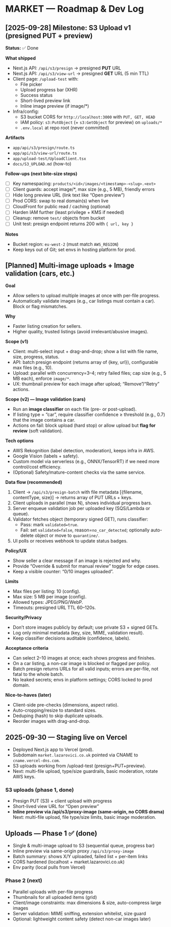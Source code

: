 # MARKET — Roadmap & Dev Log

## [2025-09-28] Milestone: S3 Upload v1 (presigned PUT + preview)
**Status:** ✅ Done

**What shipped**
- Next.js API: `/api/s3/presign` → presigned **PUT** URL
- Next.js API: `/api/s3/view-url` → presigned **GET** URL (5 min TTL)
- Client page: `/upload-test` with:
  - File picker
  - Upload progress bar (XHR)
  - Success status
  - Short-lived preview link
  - Inline image preview (if image/*)
- Infra/config:
  - S3 bucket CORS for `http://localhost:3000` with `PUT, GET, HEAD`
  - IAM policy: `s3:PutObject` (+ `s3:GetObject` for preview) on `uploads/*`
  - `.env.local` at repo root (never committed)

**Artifacts**
- `app/api/s3/presign/route.ts`
- `app/api/s3/view-url/route.ts`
- `app/upload-test/UploadClient.tsx`
- `docs/S3_UPLOAD.md` (how-to)

**Follow-ups (next bite-size steps)**
- [ ] Key namespacing: `products/<id>/images/<timestamp>-<slug>.<ext>`
- [ ] Client guards: accept image/*, max size (e.g., 5 MB), friendly errors
- [ ] Hide long preview URL (link text like “Open preview”)
- [ ] Prod CORS: swap to real domain(s) when live
- [ ] CloudFront for public read / caching (optional)
- [ ] Harden IAM further (least privilege + KMS if needed)
- [ ] Cleanup: remove `test/` objects from bucket
- [ ] Unit test: presign endpoint returns 200 with `{ url, key }`

**Notes**
- Bucket region: `eu-west-2` (must match `AWS_REGION`)
- Keep keys out of Git; set envs in hosting platform for prod.

## [Planned] Multi-image uploads + Image validation (cars, etc.)

**Goal**
- Allow sellers to upload multiple images at once with per-file progress.
- Automatically validate images (e.g., car listings must contain a car). Block or flag mismatches.

**Why**
- Faster listing creation for sellers.
- Higher quality, trusted listings (avoid irrelevant/abusive images).

**Scope (v1)**
- Client: multi-select input + drag-and-drop; show a list with file name, size, progress, status.
- API: batch presign endpoint (returns array of {key, url}), configurable max files (e.g., 10).
- Upload: parallel with concurrency=3–4; retry failed files; cap size (e.g., 5 MB each), enforce `image/*`.
- UX: thumbnail preview for each image after upload; “Remove”/“Retry” actions.

**Scope (v2) — Image validation (cars)**
- Run an **image classifier** on each file (pre- or post-upload).
- If listing type = “car”, require classifier confidence ≥ threshold (e.g., 0.7) that the image contains a car.
- Actions on fail: block upload (hard stop) or allow upload but **flag for review** (soft validation).

**Tech options**
- AWS Rekognition (label detection, moderation), keeps infra in AWS.
- Google Vision (labels + safety).
- Custom model via serverless (e.g., ONNX/TensorRT) if we need more control/cost efficiency.
- (Optional) Safety/mature-content checks via the same service.

**Data flow (recommended)**
1. Client → `/api/s3/presign-batch` with file metadata [{filename, contentType, size}] → returns array of PUT URLs + keys.
2. Client uploads in parallel (max N), shows individual progress bars.
3. Server enqueue validation job per uploaded key (SQS/Lambda or queue).
4. Validator fetches object (temporary signed GET), runs classifier:
   - Pass: mark `validated=true`.
   - Fail: set `validated=false`, reason=`no_car_detected`; optionally auto-delete object or move to `quarantine/`.
5. UI polls or receives webhook to update status badges.

**Policy/UX**
- Show seller a clear message if an image is rejected and why.
- Provide “Override & submit for manual review” toggle for edge cases.
- Keep a visible counter: “0/10 images uploaded”.

**Limits**
- Max files per listing: 10 (config).
- Max size: 5 MB per image (config).
- Allowed types: JPEG/PNG/WebP.
- Timeouts: presigned URL TTL 60–120s.

**Security/Privacy**
- Don’t store images publicly by default; use private S3 + signed GETs.
- Log only minimal metadata (key, size, MIME, validation result).
- Keep classifier decisions auditable (confidence, labels).

**Acceptance criteria**
- Can select 2–10 images at once; each shows progress and finishes.
- On a car listing, a non-car image is blocked or flagged per policy.
- Batch presign returns URLs for all valid inputs; errors are per-file, not fatal to the whole batch.
- No leaked secrets; envs in platform settings; CORS locked to prod domain.

**Nice-to-haves (later)**
- Client-side pre-checks (dimensions, aspect ratio).
- Auto-cropping/resize to standard sizes.
- Deduping (hash) to skip duplicate uploads.
- Reorder images with drag-and-drop.

## 2025-09-30 — Staging live on Vercel
- Deployed Next.js app to Vercel (prod).
- Subdomain `market.lazarovici.co.uk` pointed via CNAME to `cname.vercel-dns.com`.
- S3 uploads working from /upload-test (presign+PUT+preview).
- Next: multi-file upload, type/size guardrails, basic moderation, rotate AWS keys.

### S3 uploads (phase 1, done)
- Presign PUT (S3) + client upload with progress
- Short-lived view URL for “Open preview”
- **Inline preview via /api/s3/proxy-image (same-origin, no CORS drama)**
Next: multi-file upload, file type/size limits, basic image moderation.

## Uploads — Phase 1 ✅ (done)
- Single & multi-image upload to S3 (sequential queue, progress bar)
- Inline preview via same-origin proxy `/api/s3/proxy-image`
- Batch summary: shows X/Y uploaded, failed list + per-item links
- CORS hardened (localhost + market.lazarovici.co.uk)
- Env parity (local pulls from Vercel)

### Phase 2 (next)
- Parallel uploads with per-file progress
- Thumbnails for all uploaded items (grid)
- Client/image constraints: max dimensions & size, auto-compress large images
- Server validation: MIME sniffing, extension whitelist, size guard
- Optional: lightweight content safety (detect non-car images later)
